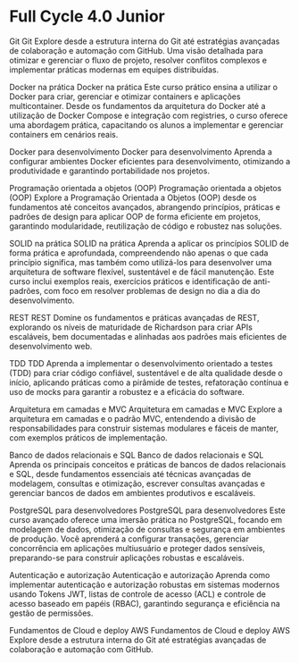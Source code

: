 # Full Cycle 4.0 Junior

Git
Git
Explore desde a estrutura interna do Git até estratégias avançadas de colaboração e automação com GitHub. Uma visão detalhada para otimizar e gerenciar o fluxo de projeto, resolver conflitos complexos e implementar práticas modernas em equipes distribuídas.

Docker na prática
Docker na prática
Este curso prático ensina a utilizar o Docker para criar, gerenciar e otimizar containers e aplicações multicontainer. Desde os fundamentos da arquitetura do Docker até a utilização de Docker Compose e integração com registries, o curso oferece uma abordagem prática, capacitando os alunos a implementar e gerenciar containers em cenários reais.

Docker  para desenvolvimento
Docker para desenvolvimento
Aprenda a configurar ambientes Docker eficientes para desenvolvimento, otimizando a produtividade e garantindo portabilidade nos projetos.

Programação orientada a objetos (OOP)
Programação orientada a objetos (OOP)
Explore a Programação Orientada a Objetos (OOP) desde os fundamentos até conceitos avançados, abrangendo princípios, práticas e padrões de design para aplicar OOP de forma eficiente em projetos, garantindo modularidade, reutilização de código e robustez nas soluções.

SOLID na prática
SOLID na prática
Aprenda a aplicar os princípios SOLID de forma prática e aprofundada, compreendendo não apenas o que cada princípio significa, mas também como utilizá-los para desenvolver uma arquitetura de software flexível, sustentável e de fácil manutenção. Este curso inclui exemplos reais, exercícios práticos e identificação de anti-padrões, com foco em resolver problemas de design no dia a dia do desenvolvimento.

REST
REST
Domine os fundamentos e práticas avançadas de REST, explorando os níveis de maturidade de Richardson para criar APIs escaláveis, bem documentadas e alinhadas aos padrões mais eficientes de desenvolvimento web.

TDD
TDD
Aprenda a implementar o desenvolvimento orientado a testes (TDD) para criar código confiável, sustentável e de alta qualidade desde o início, aplicando práticas como a pirâmide de testes, refatoração contínua e uso de mocks para garantir a robustez e a eficácia do software.

Arquitetura em camadas e MVC
Arquitetura em camadas e MVC
Explore a arquitetura em camadas e o padrão MVC, entendendo a divisão de responsabilidades para construir sistemas modulares e fáceis de manter, com exemplos práticos de implementação.

Banco de dados relacionais e SQL
Banco de dados relacionais e SQL
Aprenda os principais conceitos e práticas de bancos de dados relacionais e SQL, desde fundamentos essenciais até técnicas avançadas de modelagem, consultas e otimização, escrever consultas avançadas e gerenciar bancos de dados em ambientes produtivos e escaláveis.

PostgreSQL para desenvolvedores
PostgreSQL para desenvolvedores
Este curso avançado oferece uma imersão prática no PostgreSQL, focando em modelagem de dados, otimização de consultas e segurança em ambientes de produção. Você aprenderá a configurar transações, gerenciar concorrência em aplicações multiusuário e proteger dados sensíveis, preparando-se para construir aplicações robustas e escaláveis.

Autenticação e autorização
Autenticação e autorização
Aprenda como implementar autenticação e autorização robustas em sistemas modernos usando Tokens JWT, listas de controle de acesso (ACL) e controle de acesso baseado em papéis (RBAC), garantindo segurança e eficiência na gestão de permissões.

Fundamentos de Cloud e deploy AWS
Fundamentos de Cloud e deploy AWS
Explore desde a estrutura interna do Git até estratégias avançadas de colaboração e automação com GitHub.